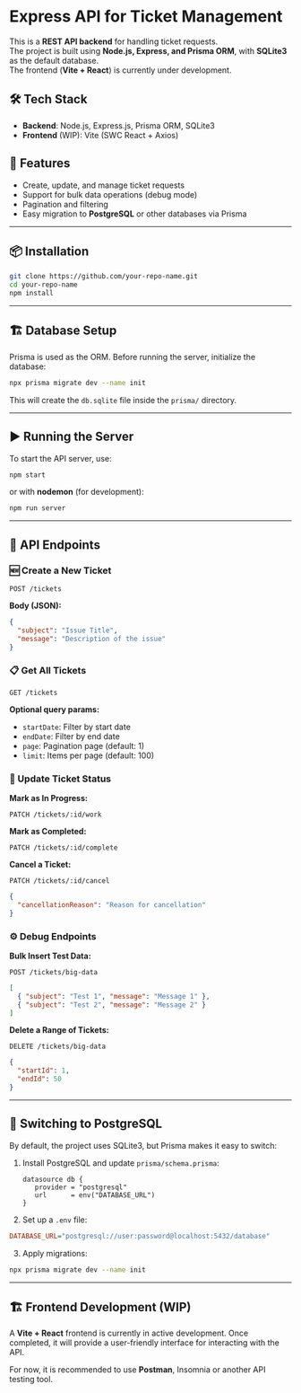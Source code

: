 # Express API for Ticket Management

This is a **REST API backend** for handling ticket requests.  
The project is built using **Node.js, Express, and Prisma ORM**, with **SQLite3** as the default database.  
The frontend (**Vite + React**) is currently under development.  

## 🛠️ Tech Stack

- **Backend**: Node.js, Express.js, Prisma ORM, SQLite3  
- **Frontend** (WIP): Vite (SWC React + Axios)  

## 🚀 Features

- Create, update, and manage ticket requests  
- Support for bulk data operations (debug mode)  
- Pagination and filtering  
- Easy migration to **PostgreSQL** or other databases via Prisma  

---

## 📦 Installation

```sh
git clone https://github.com/your-repo-name.git
cd your-repo-name
npm install
```

---

## 🏗️ Database Setup

Prisma is used as the ORM. Before running the server, initialize the database:
```sh
npx prisma migrate dev --name init
```
This will create the `db.sqlite` file inside the `prisma/` directory.

---

## ▶️ Running the Server

To start the API server, use:
```sh
npm start
```
or with **nodemon** (for development):
```sh
npm run server
```

---

## 📡 API Endpoints

### 🆕 Create a New Ticket
```http
POST /tickets
```
**Body (JSON):**
```json
{
  "subject": "Issue Title",
  "message": "Description of the issue"
}
```

### 📋 Get All Tickets
```http
GET /tickets
```
**Optional query params:**
- `startDate`: Filter by start date
- `endDate`: Filter by end date
- `page`: Pagination page (default: 1)
- `limit`: Items per page (default: 100)

### 🚀 Update Ticket Status
**Mark as In Progress:**
```http
PATCH /tickets/:id/work
```
**Mark as Completed:**
```http
PATCH /tickets/:id/complete
```
**Cancel a Ticket:**
```http
PATCH /tickets/:id/cancel
```
```json
{
  "cancellationReason": "Reason for cancellation"
}
```

### ⚙️ Debug Endpoints
**Bulk Insert Test Data:**
```http
POST /tickets/big-data
```
```json
[
  { "subject": "Test 1", "message": "Message 1" },
  { "subject": "Test 2", "message": "Message 2" }
]
```
**Delete a Range of Tickets:**
```http
DELETE /tickets/big-data
```
```json
{
  "startId": 1,
  "endId": 50
}
```

---

## 🔄 Switching to PostgreSQL
By default, the project uses SQLite3, but Prisma makes it easy to switch:

1. Install PostgreSQL and update `prisma/schema.prisma`:
   ```prisma
   datasource db {
      provider = "postgresql"
      url      = env("DATABASE_URL")
   }
   ```
2. Set up a `.env` file:
  ```ini
  DATABASE_URL="postgresql://user:password@localhost:5432/database"
  ```
3. Apply migrations:
  ```sh
  npx prisma migrate dev --name init
  ```

---

## 🏗️ Frontend Development **(WIP)**

A **Vite + React** frontend is currently in active development.
Once completed, it will provide a user-friendly interface for interacting with the API.

For now, it is recommended to use **Postman**, Insomnia or another API testing tool.

